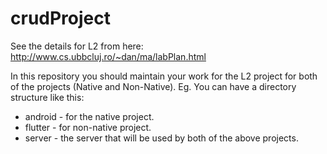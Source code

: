 # crudProject
See the details for L2 from here: http://www.cs.ubbcluj.ro/~dan/ma/labPlan.html

In this repository you should maintain your work for the L2 project for both of the projects (Native and Non-Native).
Eg. You can have a directory structure like this:
- android - for the native project.
- flutter - for non-native project.
- server - the server that will be used by both of the above projects. 
